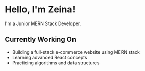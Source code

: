 <!DOCTYPE html>
<html>

<head>
    <link rel="stylesheet" href="https://cdnjs.cloudflare.com/ajax/libs/font-awesome/5.15.3/css/all.min.css" />
    <link rel="stylesheet" href="stylesheet.css">
</head>

<body>
    <h1>Hello, I'm Zeina!</h1>
    <p>I'm a Junior MERN Stack Developer.</p>
    <div style="text-align:center;">
        <i class="fab fa-html5 icon"></i>
        <i class="fab fa-css3-alt icon"></i>
        <i class="fab fa-js-square icon"></i>
        <i class="fab fa-react icon"></i>
        <i class="fab fa-node-js icon"></i>
    </div>
    <div class="currently-working">
        <h2>Currently Working On</h2>
        <ul class="animated-bullets">
            <li>Building a full-stack e-commerce website using MERN stack</li>
            <li>Learning advanced React concepts</li>
            <li>Practicing algorithms and data structures</li>
        </ul>
    </div>

</body>

</html>
